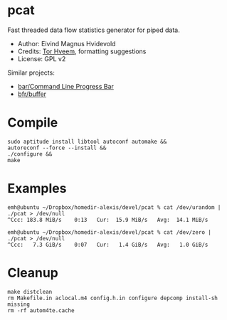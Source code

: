 # pcat

Fast threaded data flow statistics generator for piped data.

- Author: Eivind Magnus Hvidevold
- Credits: [Tor Hveem](https://github.com/torhve/), formatting suggestions
- License: GPL v2

Similar projects:
- [bar/Command Line Progress Bar](http://clpbar.sf.net)
- [bfr/buffer](https://github.com/wendal/bfr)

# Compile

    sudo aptitude install libtool autoconf automake &&
    autoreconf --force --install &&
    ./configure &&
    make

# Examples

    emh@ubuntu ~/Dropbox/homedir-alexis/devel/pcat % cat /dev/urandom | ./pcat > /dev/null
    ^Ccc: 183.8 MiB/s    0:13   Cur:  15.9 MiB/s   Avg:  14.1 MiB/s     

    emh@ubuntu ~/Dropbox/homedir-alexis/devel/pcat % cat /dev/zero | ./pcat > /dev/null 
    ^Ccc:   7.3 GiB/s    0:07   Cur:   1.4 GiB/s   Avg:   1.0 GiB/s     

# Cleanup

    make distclean
    rm Makefile.in aclocal.m4 config.h.in configure depcomp install-sh missing
    rm -rf autom4te.cache
